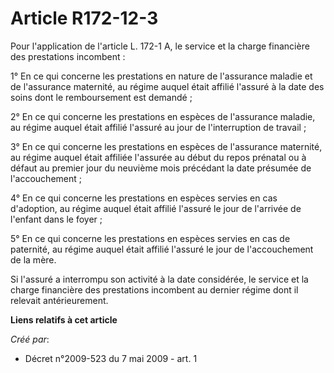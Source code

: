 # Article R172-12-3

Pour l'application de l'article L. 172-1 A, le service et la charge financière des prestations incombent : 

1° En ce qui concerne les prestations en nature de l'assurance maladie et de l'assurance maternité, au régime auquel était
affilié l'assuré à la date des soins dont le remboursement est demandé ; 

2° En ce qui concerne les prestations en espèces de l'assurance maladie, au régime auquel était affilié l'assuré au jour de
l'interruption de travail ; 

3° En ce qui concerne les prestations en espèces de l'assurance maternité, au régime auquel était affiliée l'assurée au début
du repos prénatal ou à défaut au premier jour du neuvième mois précédant la date présumée de l'accouchement ; 

4° En ce qui concerne les prestations en espèces servies en cas d'adoption, au régime auquel était affilié l'assuré le jour
de l'arrivée de l'enfant dans le foyer ; 

5° En ce qui concerne les prestations en espèces servies en cas de paternité, au régime auquel était affilié l'assuré le jour
de l'accouchement de la mère. 

Si l'assuré a interrompu son activité à la date considérée, le service et la charge financière des prestations incombent au
dernier régime dont il relevait antérieurement.

**Liens relatifs à cet article**

_Créé par_:

  - Décret n°2009-523 du 7 mai 2009 - art. 1
